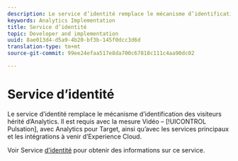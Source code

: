 ```yaml
---
description: Le service d’identité remplace le mécanisme d’identification des visiteurs hérité d’Analytics. Il est requis avec la mesure Vidéo – Pulsation, avec Analytics pour Target, ainsi qu’avec les services principaux et les intégrations à venir d’Experience Cloud.
keywords: Analytics Implementation
title: Service d’identité
topic: Developer and implementation
uuid: 8ae013d4-d5a9-4b20-bf3b-145f0dcc3d6d
translation-type: tm+mt
source-git-commit: 99ee24efaa517e8da700c67818c111c4aa90dc02

---
```



# Service d’identité

Le service d’identité remplace le mécanisme d’identification des visiteurs hérité d’Analytics. Il est requis avec la mesure Vidéo – [!UICONTROL Pulsation], avec Analytics pour Target, ainsi qu’avec les services principaux et les intégrations à venir d’Experience Cloud.

Voir Service [d’identité](https://marketing.adobe.com/resources/help/en_US/mcvid/) pour obtenir des informations sur ce service.
